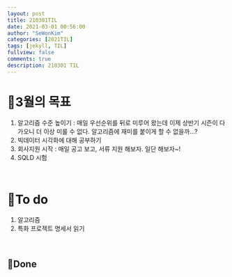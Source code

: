 ```yaml
---
layout: post
title: 210301TIL 
date: 2021-03-01 00:56:00
author: "SeWonKim"
categories: [2021TIL]
tags: [jekyll, TIL]
fullview: false
comments: true
description: 210301 TIL
---
```


# 🎯3월의 목표

1. 알고리즘 수준 높이기 : 매일 우선순위를 뒤로 미루어 왔는데 이제 상반기 시즌이 다가오니 더 이상 미룰 수 없다. 알고리즘에 재미를 붙이게 할 수 없을까...?
2. 빅데이터 시각화에 대해 공부하기
3. 회사지원 시작 : 매일 공고 보고, 서류 지원 해보자. 일단 해보자~!
4. SQLD 시험

&nbsp;
&nbsp;

# 🌱To do

1. 알고리즘
2. 특화 프로젝트 명세서 읽기
   
&nbsp;
&nbsp;

## 🌳Done


&nbsp;
&nbsp;
